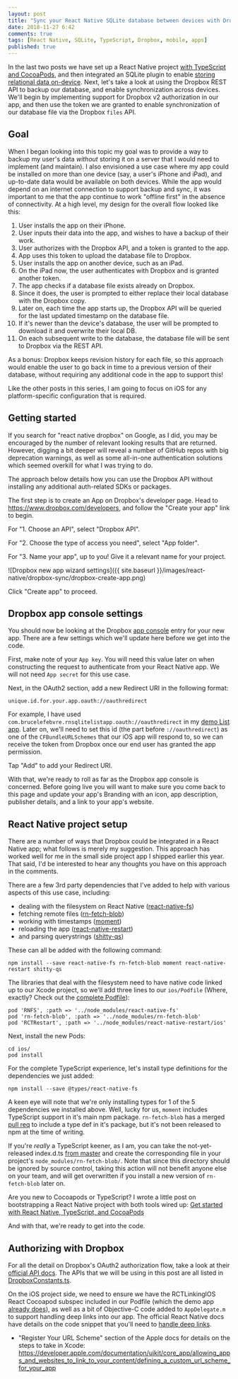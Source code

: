 ```yaml
---
layout: post
title: "Sync your React Native SQLite database between devices with Dropbox"
date: 2018-11-27 6:42
comments: true
tags: [React Native, SQLite, TypeScript, Dropbox, mobile, apps]
published: true
---
```

In the last two posts we have set up a React Native project [with TypeScript and CocoaPods](/blog/2018/10/12/react-native-typescript-cocoapods/), and then integrated an SQLite plugin to enable [storing relational data on-device](/blog/2018/11/06/react-native-offline-first-db-with-sqlite/). Next, let's take a look at using the Dropbox REST API to backup our database, and enable synchronization across devices. We'll begin by implementing support for Dropbox v2 authorization in our app, and then use the token we are granted to enable synchronization of our database file via the Dropbox `files` API.

## Goal

When I began looking into this topic my goal was to provide a way to backup my user's data _without_ storing it on a server that I would need to implement (and maintain). I also envisioned a use case where my app could be installed on more than one device (say, a user's iPhone and iPad), and up-to-date data would be available on both devices. While the app would depend on an internet connection to support backup and sync, it was important to me that the app continue to work "offline first" in the absence of connectivity. At a high level, my design for the overall flow looked like this:

1. User installs the app on their iPhone.
1. User inputs their data into the app, and wishes to have a backup of their work.
1. User authorizes with the Dropbox API, and a token is granted to the app.
1. App uses this token to upload the database file to Dropbox.
1. User installs the app on another device, such as an iPad.
1. On the iPad now, the user authenticates with Dropbox and is granted another token.
1. The app checks if a database file exists already on Dropbox.
1. Since it does, the user is prompted to either replace their local database with the Dropbox copy.
1. Later on, each time the app starts up, the Dropbox API will be queried for the last updated timestamp on the database file.
1. If it's newer than the device's database, the user will be prompted to download it and overwrite their local DB.
1. On each subsequent write to the database, the database file will be sent to Dropbox via the REST API.

As a bonus: Dropbox keeps revision history for each file, so this approach would enable the user to go back in time to a previous version of their database, without requiring any additional code in the app to support this!

Like the other posts in this series, I am going to focus on iOS for any platform-specific configuration that is required.

## Getting started

If you search for "react native dropbox" on Google, as I did, you may be encouraged by the number of relevant looking results that are returned. However, digging a bit deeper will reveal a number of GitHub repos with big deprecation warnings, as well as some all-in-one authentication solutions which seemed overkill for what I was trying to do. 

The approach below details how you can use the Dropbox API without installing any additional auth-related SDKs or packages.

The first step is to create an App on Dropbox's developer page. Head to https://www.dropbox.com/developers, and follow the "Create your app" link to begin.

For "1. Choose an API", select "Dropbox API".

For "2. Choose the type of access you need", select "App folder".

For "3. Name your app", up to you! Give it a relevant name for your project.

![Dropbox new app wizard settings]({{ site.baseurl }}/images/react-native/dropbox-sync/dropbox-create-app.png)

Click "Create app" to proceed.


## Dropbox app console settings

You should now be looking at the Dropbox [app console](https://www.dropbox.com/developers/apps) entry for your new app. There are a few settings which we'll update here before we get into the code.

First, make note of your `App key`. You will need this value later on when constructing the request to authenticate from your React Native app. We will not need `App secret` for this use case.

Next, in the OAuth2 section, add a new Redirect URI in the following format:

    unique.id.for.your.app.oauth://oauthredirect

For example, I have used `com.brucelefebvre.rnsqlitelistapp.oauth://oauthredirect` in my [demo List app](https://github.com/blefebvre/react-native-sqlite-demo). Later on, we'll need to set this id (the part before `://oauthredirect`) as one of the `CFBundleURLSchemes` that our iOS app will respond to, so we can receive the token from Dropbox once our end user has granted the app permission.

Tap "Add" to add your Redirect URI.

With that, we're ready to roll as far as the Dropbox app console is concerned. Before going live you will want to make sure you come back to this page and update your app's Branding with an icon, app description, publisher details, and a link to your app's website.


## React Native project setup

There are a number of ways that Dropbox could be integrated in a React Native app; what follows is merely my suggestion. This approach has worked well for me in the small side project app I shipped earlier this year. That said, I'd be interested to hear any thoughts you have on this approach in the comments.

<!-- 
Let's start by looking at the TypeScript class which contains our Dropbox integration code: `DatabaseSync.ts`

The interface for this class looks like so:

    interface DatabaseSync {
      // Authorization related
      authorize(): Promise<void>;
      revokeAuthorization(): Promise<void>;
      // Sync related
      getDatabaseSyncState(): Promise<DatabaseSyncState>;
      queueDatabaseUpload(): Promise<void>;
      downloadDatabase(): Promise<void>;
      // Inspect the state of synchronization
      hasUserAuthorized(): Promise<boolean>;
      hasDatabaseBeenSynced(): Promise<boolean>;
      isRemoteDatabaseNewer(): Promise<boolean>;
      wasLastUploadCompleted(): Promise<boolean>;
    }

-->

There are a few 3rd party dependencies that I've added to help with various aspects of this use case, including:

- dealing with the filesystem on React Native ([react-native-fs](https://www.npmjs.com/package/react-native-fs))
- fetching remote files ([rn-fetch-blob](https://www.npmjs.com/package/rn-fetch-blob))
- working with timestamps ([moment](https://www.npmjs.com/package/moment))
- reloading the app ([react-native-restart](https://www.npmjs.com/package/react-native-restart))
- and parsing querystrings ([shitty-qs](https://www.npmjs.com/package/shitty-qs))

These can all be added with the following command:

    npm install --save react-native-fs rn-fetch-blob moment react-native-restart shitty-qs

The libraries that deal with the filesystem need to have native code linked up to our Xcode project, so we'll add three lines to our `ios/Podfile` (Where, exactly? Check out the [complete Podfile](https://github.com/blefebvre/react-native-sqlite-demo/blob/master/ios/Podfile)):

    pod 'RNFS', :path => '../node_modules/react-native-fs'
    pod 'rn-fetch-blob', :path => '../node_modules/rn-fetch-blob'
    pod 'RCTRestart', :path => '../node_modules/react-native-restart/ios'

Next, install the new Pods:

    cd ios/
    pod install

For the complete TypeScript experience, let's install type definitions for the dependencies we just added:

    npm install --save @types/react-native-fs

A keen eye will note that we're only installing types for 1 of the 5 dependencies we installed above. Well, lucky for us, `moment` includes TypeScript support in it's main npm package. `rn-fetch-blob` has a merged [pull req](https://github.com/joltup/rn-fetch-blob/pull/184) to include a type def in it's package, but it's not been released to npm at the time of writing. 

If you're _really_ a TypeScript keener, as I am, you can take the not-yet-released index.d.ts [from master](https://github.com/joltup/rn-fetch-blob/blob/master/index.d.ts) and create the corresponding file in your project's `node_modules/rn-fetch-blob/`. Note that since this directory should be ignored by source control, taking this action will not benefit anyone else on your team, and will get overwritten if you install a new version of `rn-fetch-blob` later on.

Are you new to Cocoapods or TypeScript? I wrote a little post on bootstrapping a React Native project with both tools wired up: [Get started with React Native, TypeScript, and CocoaPods](/blog/2018/10/12/react-native-typescript-cocoapods/)

And with that, we're ready to get into the code.


## Authorizing with Dropbox

For all the detail on Dropbox's OAuth2 authorization flow, take a look at their [official API docs](https://www.dropbox.com/developers/documentation/http/documentation#authorization). The APIs that we will be using in this post are all listed in [DropboxConstants.ts](https://github.com/blefebvre/react-native-sqlite-demo/blob/master/src/sync/dropbox/DropboxConstants.ts).

On the iOS project side, we need to ensure we have the RCTLinkingIOS React Cocoapod subspec included in our Podfile (which the demo app [already does](https://github.com/blefebvre/react-native-sqlite-demo/blob/master/ios/Podfile#L8)), as well as a bit of Objective-C code added to `AppDelegate.m` to support handling deep links into our app. The official React Native docs have details on the code snippet that you'll need to [handle deep links](https://facebook.github.io/react-native/docs/linking#handling-deep-links).

<!-- TODO: pick it up here!!! -->

- "Register Your URL Scheme" section of the Apple docs for details on the steps to take in Xcode: https://developer.apple.com/documentation/uikit/core_app/allowing_apps_and_websites_to_link_to_your_content/defining_a_custom_url_scheme_for_your_app


